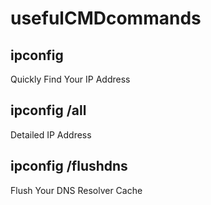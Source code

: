 # usefulCMDcommands

## ipconfig
Quickly Find Your IP Address

## ipconfig /all
Detailed IP Address

## ipconfig /flushdns
Flush Your DNS Resolver Cache

